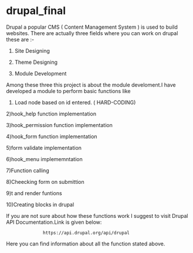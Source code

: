 # drupal_final
Drupal a popular CMS ( Content Management System ) is used to build websites. There are actually three fields where you can work
on drupal these are :-
  1) Site Designing
  
  2) Theme Designing
  
  3) Module Development

Among these three this project is about the module develoment.I have developed a module to perform basic functions like
 
  1) Load node based on id entered. ( HARD-CODING)
  
  2)hook_help function implementation
  
  3)hook_permission function implementation
  
  4)hook_form function implementation
  
  5)form validate implementation
  
  6)hook_menu implememntation
  
  7)Function calling
  
  8)Cheecking form on submittion
  
  9)t and render funtions
  
  10)Creating blocks in drupal

If you are not sure about how these functions work I suggest to visit Drupal API Documentation.Link is given below:
                  
                  https://api.drupal.org/api/drupal
  
  Here you can find information about all the function stated above.

